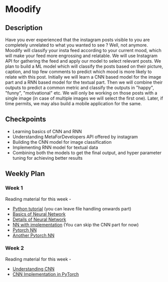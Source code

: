 # Moodify

## Description

Have you ever experienced that the instagram posts visible to you are completely unrelated to what you wanted to see ? Well, not anymore.
Moodify will classify your insta feed according to your current mood, which will make your feed more engrossing and relatable. We will use Instagram API for gathering the feed and apply our model to select relevant posts. We plan to build a ML model which will classify the posts based on their picture, caption, and top few comments to predict which mood is more likely to relate with this post. 
Initially we will learn a CNN based model for the image part and a RNN based model for the textual part. Then we will combine their outputs to predict a common metric and classify the outputs in "happy", "funny", "motivational" etc.
We will only be working on those posts with a single image (in case of multiple images we will select the first one). Later, if time permits, we may also build a mobile application for the same.

## Checkpoints

- Learning basics of CNN and RNN
- Understanding MetaForDevelopers API offered by instagram
- Building the CNN model for image classification
- Implementing RNN model for textual data
- Combining both the models to get the final output, and hyper parameter tuning for achieving better results 

## Weekly Plan

### Week 1
Reading material for this week \-
- [Python tutorial](https://www.w3schools.com/python/) (you can leave file handling onwards part)
- [Basics of Neural Network](https://www.analyticsvidhya.com/blog/2021/03/basics-of-neural-network/)
- [Details of Neural Network](https://www.analyticsvidhya.com/blog/2021/05/beginners-guide-to-artificial-neural-network/)
- [NN with implementation](https://towardsdatascience.com/neural-networks-for-beginners-by-beginners-6bfc002e13a2) (You can skip the CNN part for now)
- [Pytorch NN](https://curiousily.com/posts/build-your-first-neural-network-with-pytorch/)
- [Another Pytorch NN](https://towardsdatascience.com/how-to-code-a-simple-neural-network-in-pytorch-for-absolute-beginners-8f5209c50fdd)

### Week 2
Reading material for this week \-
- [Understanding CNN](https://www.analyticsvidhya.com/blog/2021/05/convolutional-neural-networks-cnn/)
- [CNN Implementation in PyTorch](https://medium.com/thecyphy/train-cnn-model-with-pytorch-21dafb918f48)

